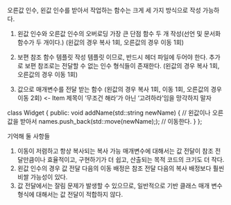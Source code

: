 오른값 인수, 왼값 인수를 받아서 작업하는 함수는 크게 세 가지 방식으로 작성 가능하다.

1) 왼값 인수와 오른값 인수의 오버로딩
 가장 큰 단점 함수 두 개 작성(선언 및 문서화 함수가 두 개이다.)
(왼값의 경우 복사 1회, 오른값의 경우 이동 1회)

2) 보편 참조 함수 템플릿 작성
 템플릿 이므로, 반드시 헤더 파일에 두어야 한다. 추가로 보편 참조로는 전달할 수 없는 인수 형식들이 존재한다.
(왼값의 경우 복사 1회, 오른값의 경우 이동 1회)

3) 값으로 매개변수를 전달 받는 함수
 (왼값의 경우 복사 1회, 이동 1회, 오른값의 경우 이동 2회)  <- Item 제목이 ‘무조건 해라’가 아닌 ‘고려하라’임을 망각하지 말자

class Widget {
public:
    void addName(std::string newName) {  // 왼값이나 오른값을 받아서
        names.push_back(std::move(newName););  // 이동한다.
    }
};

기억해 둘 사항들
1) 이동이 저렴하고 항상 복사되는 복사 가능 매개변수에 대해서는 값 전달이 참조 전달만큼이나 효율적이고, 구현하기가 더 쉽고, 산출되는 목적 코드의 크기도 더 작다.
2) 왼값 인수의 경우 값 전달 다음의 이동 배정은 참조 전달 다음의 복사 배정보다 훨씬 비쌀 가능성이 있다.
3) 값 전달에서는 잘림 문제가 발생할 수 있으므로, 일반적으로 기반 클래스 매개 변수 형식에 대해서는 값 전달이 적합하지 않다.

